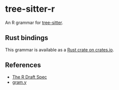 # tree-sitter-r

An R grammar for [tree-sitter](https://github.com/tree-sitter/tree-sitter).

## Rust bindings

This grammar is available as a [Rust crate on crates.io](https://crates.io/crates/tree-sitter-r).

## References

- [The R Draft Spec](https://cran.r-project.org/doc/manuals/r-release/R-lang.pdf)
- [gram.y](https://github.com/wch/r-source/blob/trunk/src/main/gram.y)
